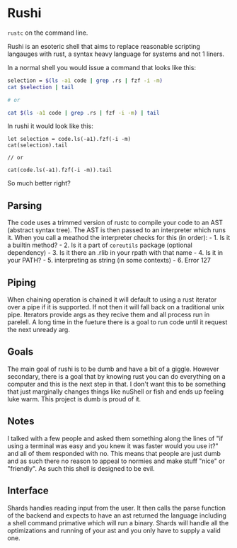 # Rushi
`rustc` on the command line.

Rushi is an esoteric shell that aims to replace reasonable scripting langauges with rust, a
syntax heavy language for systems and not 1 liners.

In a normal shell you would issue a command that looks like this:
```sh
selection = $(ls -a1 code | grep .rs | fzf -i -m)
cat $selection | tail

# or

cat $(ls -a1 code | grep .rs | fzf -i -m) | tail
```

In rushi it would look like this:
```rushi
let selection = code.ls(-a1).fzf(-i -m)
cat(selection).tail

// or

cat(code.ls(-a1).fzf(-i -m)).tail
```

So much better right?

## Parsing
The code uses a trimmed version of rustc to compile your code to an AST (abstract syntax tree).
The AST is then passed to an interpreter which runs it. When you call a meathod the interpreter
checks for this (in order):
    - 1. Is it a builtin method?
    - 2. Is it a part of `coreutils` package (optional dependency)
    - 3. Is it there an .rlib in your rpath with that name
    - 4. Is it in your PATH?
    - 5. interpreting as string (in some contexts)
    - 6. Error 127

## Piping

When chaining operation is chained it will default to using a rust iterator over a pipe if it is
supported. If not then it will fall back on a traditional unix pipe. Iterators provide args as
they recive them and all process run in parelell. A long time in the fueture there is a goal to
run code until it request the next unready arg.


## Goals

The main goal of rushi is to be dumb and have a bit of a giggle. However secondary, there is a
goal that by knowing rust you can do everything on a computer and this is the next step in that.
I don't want this to be something that just marginally changes things like nuShell or fish and
ends up feeling luke warm. This project is dumb is proud of it.

## Notes

I talked with a few people and asked them something along the lines of "if using a terminal was
easy and you knew it was faster would you use it?" and all of them responded with no. This means
that people are just dumb and as such there no reason to appeal to normies and make stuff "nice"
or "friendly". As such this shell is designed to be evil.

## Interface

Shards handles reading input from the user. It then calls the parse function of
the backend and expects to have an ast returned the language including a shell
command primative which will run a binary. Shards will handle all the optimizations
and running of your ast and you only have to supply a valid one.
